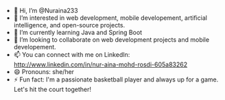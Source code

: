- 👋 Hi, I’m @Nuraina233
- 👀 I’m interested in web development, mobile developement, artificial intelligence, and open-source projects.
- 🌱 I’m currently learning Java and Spring Boot
- 💞️ I’m looking to collaborate on web development projects and mobile developement.
- 📫 You can connect with me on LinkedIn: http://www.linkedin.com/in/nur-aina-mohd-rosdi-605a83262
- 😄 Pronouns: she/her
- ⚡ Fun fact: I'm a passionate basketball player and always up for a game. Let's hit the court together!

<!---
Nuraina233/Nuraina233 is a ✨ special ✨ repository because its `README.md` (this file) appears on your GitHub profile.
You can click the Preview link to take a look at your changes.
--->
